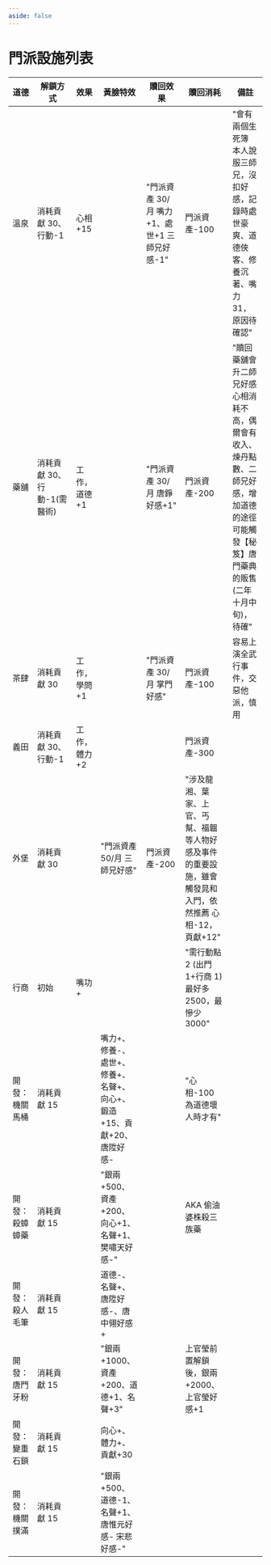 ```yaml
---
aside: false
---
```


# 門派設施列表

| 道德           | 解鎖方式                    | 效果         | 黃臉特效                                                              | 贖回效果                                     | 贖回消耗                                                                                                  | 備註                                                                                                                                         |
| -------------- | --------------------------- | ------------ | --------------------------------------------------------------------- | -------------------------------------------- | --------------------------------------------------------------------------------------------------------- | -------------------------------------------------------------------------------------------------------------------------------------------- |
| 溫泉           | 消耗貢獻 30、行動-1         | 心相+15      |                                                                       | "門派資產 30/月 嘴力+1、處世+1 三師兄好感-1" | 門派資產-100                                                                                              | "會有兩個生死簿 本人說服三師兄，沒扣好感，記錄時處世豪爽、道德俠客、修養沉著、嘴力 31，原因待確認"                                           |
| 藥舖           | 消耗貢獻 30、行動-1(需醫術) | 工作，道德+1 |                                                                       | "門派資產 30/月 唐錚好感+1"                  | 門派資產-200                                                                                              | "贖回藥舖會升二師兄好感 心相消耗不高，偶爾會有收入、煉丹點數、二師兄好感，增加道德的途徑 可能觸發【秘笈】唐門藥典的販售(二年十月中旬)，待確" |
| 茶肆           | 消耗貢獻 30                 | 工作，學問+1 |                                                                       | "門派資產 30/月 掌門好感"                    | 門派資產-100                                                                                              | 容易上演全武行事件，交惡他派，慎用                                                                                                           |
| 義田           | 消耗貢獻 30、行動-1         | 工作，體力+2 |                                                                       |                                              | 門派資產-300                                                                                              |                                                                                                                                              |
| 外堡           | 消耗貢獻 30                 |              | "門派資產 50/月 三師兄好感"                                           | 門派資產-200                                 | "涉及龍湘、葉家、上官、丐幫、福韞等人物好感及事件的重要設施，雖會觸發晁和入門，依然推薦 心相-12，頁獻+12" |
| 行商           | 初始                        | 嘴功+        |                                                                       |                                              | "需行動點 2 (出門 1+行商 1) 最好多 2500，最慘少 3000"                                                     |                                                                                                                                              |
| 開發：機關馬桶 | 消耗貢獻 15                 |              | 嘴力+、修養-、處世+、修養+、名聲+、向心+、鍛造+15、貢獻+20、唐陞好感- |                                              | "心相-100 為道德壞人時才有"                                                                               |
| 開發：殺蟑蟑藥 | 消耗貢獻 15                 |              | "銀兩+500、 資產+200、 向心+1、名聲+1、 樊嘯天好感-"                  |                                              | AKA 偷油婆株殺三族藥                                                                                      |
| 開發：殺人毛筆 | 消耗貢獻 15                 |              | 道德-、名聲+、唐陞好感-、唐中翎好感+                                  |                                              |                                                                                                           |
| 開發：唐門牙粉 | 消耗貢獻 15                 |              | "銀兩+1000、資產+200、道德+1、名聲+3"                                 |                                              | 上官瑩前置解鎖後，銀兩+2000、上官瑩好感+1                                                                 |
| 開發：變重石鎖 | 消耗貢獻 15                 |              | 向心+、體力+、貢獻+30                                                 |                                              |                                                                                                           |
| 開發：機關撲滿 | 消耗貢獻 15                 |              | "銀兩+500、 道德-1、名聲+1、 唐惟元好感- 宋悲好感-"                   |                                              |                                                                                                           |
